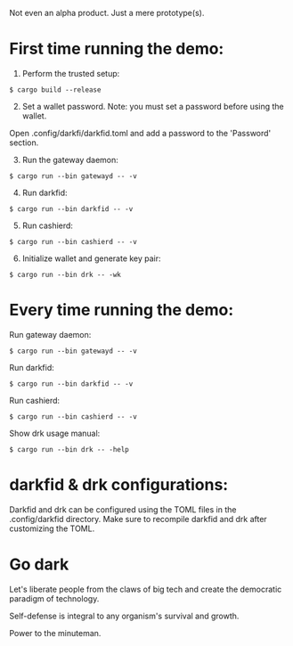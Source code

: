 Not even an alpha product. Just a mere prototype(s).

# First time running the demo:

1. Perform the trusted setup:

```console
$ cargo build --release
```

2. Set a wallet password. Note: you must set a password before using the wallet.

Open .config/darkfi/darkfid.toml and add a password to the 'Password' section.

3. Run the gateway daemon:

```console
$ cargo run --bin gatewayd -- -v
```

4. Run darkfid:

```console
$ cargo run --bin darkfid -- -v
```

5. Run cashierd:

```console
$ cargo run --bin cashierd -- -v
```

6. Initialize wallet and generate key pair:

```console
$ cargo run --bin drk -- -wk 
```

# Every time running the demo:

Run gateway daemon:

```console
$ cargo run --bin gatewayd -- -v
```

Run darkfid:

```console
$ cargo run --bin darkfid -- -v
```

Run cashierd:

```console
$ cargo run --bin cashierd -- -v
```

Show drk usage manual:

```console
$ cargo run --bin drk -- -help
```

# darkfid & drk configurations:

Darkfid and drk can be configured using the TOML files in the .config/darkfid directory. Make sure to recompile darkfid and drk after customizing the TOML.

# Go dark

Let's liberate people from the claws of big tech and create the democratic paradigm of technology.

Self-defense is integral to any organism's survival and growth.

Power to the minuteman.
